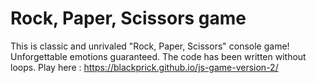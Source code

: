 # Rock, Paper, Scissors game
This is classic and unrivaled "Rock, Paper, Scissors" console game! Unforgettable emotions guaranteed.
The code has been written without loops.
Play here : https://blackprick.github.io/js-game-version-2/
